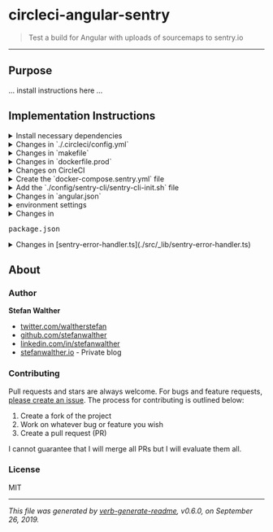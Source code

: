 # circleci-angular-sentry

> Test a build for Angular with uploads of sourcemaps to sentry.io

---

## Purpose

... install instructions here ...

## Implementation Instructions

<details>
<summary>Install necessary dependencies</summary>

```js
npm install cross-env --save-dev
npm install replace --save-dev
```

</details>

<details>
<summary>Changes in `./.circleci/config.yml`</summary>

**Add sentry-release task in `./.circleci/config.yml`**

```yaml
  - run:
      name: sentry.io release
      command: make sentry-release
```

</details>

<details>
<summary>Changes in `makefile`</summary>

**Ensure the following header:**

```bash
ifeq ($(CIRCLE_SHA1),)
RELEASE_VERSION := $(shell git describe --always --long)
else
RELEASE_VERSION := $(CIRCLE_SHA1)
endif

DOCKER_ORG=stefanwalther
DOCKER_REPO=circleci-angular-sentry
```

**Change build task:**

````bash
build:								## Build the docker image (prod)
	NODE_VER=$(NODE_VER)
	@echo 'RELEASE_VERSION: $(RELEASE_VERSION)'
	@echo 'OS: $(OS_NAME)'
	@echo '---'

	docker build --build-arg release_version=$(RELEASE_VERSION) -t $(DOCKER_ORG)/$(DOCKER_REPO) -f Dockerfile.prod .
.PHONY: build
````

**Add `sentry-release` task:**

```bash
sentry-release:						## Do the sentry release
	export DEBUG=1; \
	export SENTRY_AUTH_TOKEN=$(CIRCLECI_ANGULAR_SENTRY_API_TOKEN); \
	export SENTRY_ORG=stefanwalther; \
	export SENTRY_PROJECT=circleci-angular-sentry; \
	export GITHUB_PROJECT=stefanwalther/circleci-angular-sentry; \
	export SENTRY_PROJECT_VERSION=$(shell node -e "console.log(require('./package.json').name)")@$(shell node -e "console.log(require('./package.json').version)"); \
	export SENTRY_LOG_LEVEL=debug; \
	export RELEASE_VERSION=$(RELEASE_VERSION); \
	docker-compose --f=./docker-compose.sentry.yaml run sentry-cli
	#&& docker-compose --f=./docker-compose.sentry.yaml down -t 0;
.PHONY: sentry-release
```

</details>

<details>
<summary>Changes in `dockerfile.prod`</summary>

Use the `build:prod` instead of the `build` task

```bash
RUN npm run build:prod
```

</details>

<details>
<summary>Changes on CircleCI</summary>

Add the environment variable `CIRCLECI_ANGULAR_SENTRY_API_TOKEN` to CircleCI.
</details>

<details>
<summary>Create the `docker-compose.sentry.yml` file</summary>

```yaml
version: '2'

services:

  app:
    image: stefanwalther/circleci-angular-sentry
    container_name: app
    ports:
      - "8080:80"
    volumes:
      - app-volume:/usr/share/nginx/html

  sentry-cli:
    image: getsentry/sentry-cli
    container_name: sentry-cli
    tty: true
    depends_on:
      - app
    environment:
      - DEBUG=true
      - SENTRY_AUTH_TOKEN=${SENTRY_AUTH_TOKEN}
      - SENTRY_PROJECT_VERSION=${SENTRY_PROJECT_VERSION}
      - SENTRY_ORG=${SENTRY_ORG}
      - SENTRY_PROJECT=${SENTRY_PROJECT}
      - SENTRY_LOG_LEVEL=${SENTRY_LOG_LEVEL}
      - RELEASE_VERSION=${RELEASE_VERSION}
      - GITHUB_PROJECT=${GITHUB_PROJECT}
      - PROJECT_DIR=/work
    volumes:
      - app-volume/:/work
      - ./config/sentry-cli/:/work/sentry-cli/
    command: >
      sh -c "sh ./sentry-cli/sentry-cli-init.sh"

volumes:
  app-volume:

```

</details>

<details>
<summary>Add the `./config/sentry-cli/sentry-cli-init.sh` file</summary>

See [here](./config/sentry-cli/sentry-cli-init.sh)

</details>

<details>
<summary>Changes in `angular.json`</summary>

**Check that in angular.json the following section looks as follows**

```json

"configurations": {
    "production": {
      "fileReplacements": [
        {
          "replace": "src/environments/environment.ts",
          "with": "src/environments/environment.prod.ts"
        }
      ],
      "optimization": true,
      "outputHashing": "all",
      // See here: https://medium.com/angular-athens/make-angulars-source-code-available-to-sentry-with-gitlab-ci-b3020bd60ae6
      "sourceMap": {
        "hidden": true,
        "scripts": true,
        "styles": true
      },
      "extractCss": true,
      "namedChunks": false,
      "aot": true,
      "extractLicenses": false,
    }
  }

```

</details>

<details>
<summary>environment settings</summary>

**environment.ts settings**

_environment.ts:_
```typescript
export const environment = {
  production: true,
  version: '%RELEASE_VERSION%'
};
```

_environment.prod.ts:_
```typescript
export const environment = {
  production: true,
  version: '%RELEASE_VERSION%'
};
```

</details>

<details>
<summary>Changes in <pre>package.json</pre></summary>

**Adapt scripts in [package.json](./package.json)**

```js
    "prebuild": "replace '%RELEASE_VERSION%' $RELEASE_VERSION src/environments/environment.prod.ts",
    "postbuild": "replace $RELEASE_VERSION '%RELEASE_VERSION%' src/environments/environment.prod.ts",
    "build:prod": "cross-env RELEASE_VERSION=${RELEASE_VERSION:=unknown} ng build --prod --output-path=dist --source-map",
    "prebuild:prod": "cross-env RELEASE_VERSION=${RELEASE_VERSION:=unknown} echo \"Replacing %RELEASE_VERSION% with '$RELEASE_VERSION'\" && replace '%RELEASE_VERSION%' $RELEASE_VERSION src/environments/environment.prod.ts",
    "postbuild:prod": "cross-env RELEASE_VERSION=${RELEASE_VERSION:=unknown} echo \"Resetting RELEASE_VERSION\" && replace $RELEASE_VERSION '%RELEASE_VERSION%' src/environments/environment.prod.ts",

```

</details>

<details>
<summary>Changes in [sentry-error-handler.ts](./src/_lib/sentry-error-handler.ts)</summary>

```typescript
import {environment} from 'src/environments/environment';
```

```typescript
Sentry.init({
    dsn: this.settingsService.settings.sentryDsn,
    environment: this.settingsService.settings.environment,
    release: `${environment.version}`
    });
```

</details>

## About

### Author
**Stefan Walther**

* [twitter.com/waltherstefan](http://twitter.com/waltherstefan)  
* [github.com/stefanwalther](http://github.com/stefanwalther) 
* [linkedin.com/in/stefanwalther](https://www.linkedin.com/in/stefanwalther/)  
* [stefanwalther.io](http://stefanwalther.io) - Private blog

### Contributing
Pull requests and stars are always welcome. For bugs and feature requests, [please create an issue](https://github.com/stefanwalther/circleci-angular-sentry/issues). The process for contributing is outlined below:

1. Create a fork of the project
2. Work on whatever bug or feature you wish
3. Create a pull request (PR)

I cannot guarantee that I will merge all PRs but I will evaluate them all.

### License
MIT

***

_This file was generated by [verb-generate-readme](https://github.com/verbose/verb-generate-readme), v0.6.0, on September 26, 2019._

